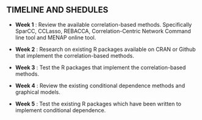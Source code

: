 
**TIMELINE AND SHEDULES** 
---


- **Week 1**  : Review the available correlation-based methods. Specifically SparCC, CCLasso, REBACCA, Correlation-Centric Network Command line tool and                   MENAP online tool.  

- **Week 2**  : Research on existing R packages available on CRAN or Github that implement the correlation-based methods.

- **Week 3**  : Test the R packages that implement the correlation-based methods.

- **Week 4**  : Review the existing conditional dependence methods and graphical models. 

- **Week 5**  : Test the existing R packages which have been written to implement conditional dependence.


